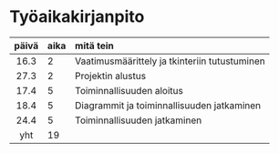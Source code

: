 # Työaikakirjanpito

| päivä | aika | mitä tein  |
| :----:|:-----| :-----|
| 16.3  | 2    | Vaatimusmäärittely ja tkinteriin tutustuminen 
| 27.3  | 2    | Projektin alustus
| 17.4  | 5    | Toiminnallisuuden aloitus
| 18.4  | 5    | Diagrammit ja toiminnallisuuden jatkaminen
| 24.4  | 5    | Toiminnallisuuden jatkaminen
| yht   | 19   | | 